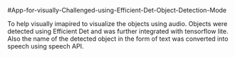 #App-for-visually-Challenged-using-Efficient-Det-Object-Detection-Mode

To help visually imapired to visualize the objects using audio. Objects were detected using Efficient Det and was further integrated with tensorflow lite. Also the name of the detected object in the form of text was converted into speech using speech API.
